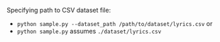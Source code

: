 Specifying path to CSV dataset file:
- `python sample.py --dataset_path /path/to/dataset/lyrics.csv` or
- `python sample.py` assumes `./dataset/lyrics.csv`